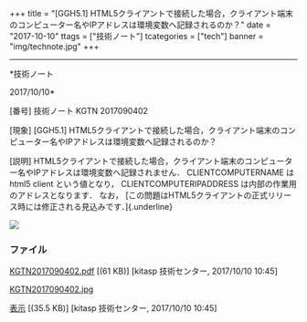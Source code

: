 ﻿+++
title = "[GGH5.1] HTML5クライアントで接続した場合，クライアント端末のコンピューター名やIPアドレスは環境変数へ記録されるのか？"
date = "2017-10-10"
ttags = ["技術ノート"]
tcategories = ["tech"]
banner = "img/technote.jpg"
+++

-----------------------------------------------------------------------------------------------------------------------------

*技術ノート

2017/10/10*


[番号]
技術ノート KGTN 2017090402

[現象]
[GGH5.1]
HTML5クライアントで接続した場合，クライアント端末のコンピューター名やIPアドレスは環境変数へ記録されるのか？

[説明]
HTML5クライアントで接続した場合，クライアント端末のコンピューター名やIPアドレスは環境変数へ記録されません．
CLIENTCOMPUTERNAME は html5 client という値となり，
CLIENTCOMPUTERIPADDRESS は内部の作業用のアドレスとなります．
なお，
[この問題はHTML5クライアントの正式リリース時には修正される見込みです．]{.underline}

![](http://techreport.kitasp.net/attachments/download/3819/KGTN2017090402.jpg)


### ファイル

 
 


[KGTN2017090402.pdf](http://techreport.kitasp.net/attachments/download/3818/KGTN2017090402.pdf)
 [(61 KB)] [kitasp 技術センター, 2017/10/10
10:45]

[KGTN2017090402.jpg](http://techreport.kitasp.net/attachments/download/3819/KGTN2017090402.jpg)

[表示](http://techreport.kitasp.net/attachments/3819/KGTN2017090402.jpg "表示")
 [(35.5 KB)] [kitasp 技術センター, 2017/10/10
10:45]


 


 

